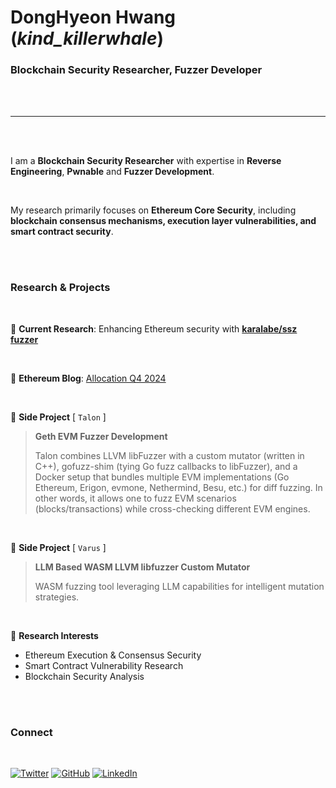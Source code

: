<br/><br/>

# DongHyeon Hwang (*kind_killerwhale*)

### Blockchain Security Researcher, Fuzzer Developer

<br/><br/>

---

<br/><br/>

I am a **Blockchain Security Researcher** with expertise in **Reverse Engineering**, **Pwnable** and **Fuzzer Development**.

<br/>

My research primarily focuses on **Ethereum Core Security**, including **blockchain consensus mechanisms, execution layer vulnerabilities, and smart contract security**.

<br/><br/>

### Research & Projects

<br/>

🔹 **Current Research**: Enhancing Ethereum security with [**karalabe/ssz fuzzer**](https://github.com/KindKillerwhale/sszfuzzer)  

<br/>

🔹 **Ethereum Blog**: [Allocation Q4 2024](https://blog.ethereum.org/2025/02/06/allocation-q4-24)  

<br/>

🔹 **Side Project** [ `Talon` ]
> **Geth EVM Fuzzer Development**
>
> Talon combines LLVM libFuzzer with a custom mutator (written in C++), gofuzz-shim (tying Go fuzz callbacks to libFuzzer), and a Docker setup that bundles multiple EVM implementations (Go Ethereum, Erigon, evmone, Nethermind, Besu, etc.) for diff fuzzing. In other words, it allows one to fuzz EVM scenarios (blocks/transactions) while cross-checking different EVM engines.

<br/>

🔹 **Side Project** [ `Varus` ]
> **LLM Based WASM LLVM libfuzzer Custom Mutator**
>
> WASM fuzzing tool leveraging LLM capabilities for intelligent mutation strategies.

<br/>

🔹 **Research Interests**
- Ethereum Execution & Consensus Security
- Smart Contract Vulnerability Research
- Blockchain Security Analysis

<br/><br/>

### Connect

<br/>

[![Twitter](https://img.shields.io/badge/X(Twitter)-1DA1F2?style=for-the-badge&logo=x&logoColor=white)](https://x.com/kind_k11rwhale)
[![GitHub](https://img.shields.io/badge/GitHub-181717?style=for-the-badge&logo=github&logoColor=white)](https://github.com/KindKillerwhale)
[![LinkedIn](https://img.shields.io/badge/LinkedIn-0A66C2?style=for-the-badge&logo=linkedin&logoColor=white)](https://www.linkedin.com/in/donghyeon-hwang-314447345/)

<br/><br/>